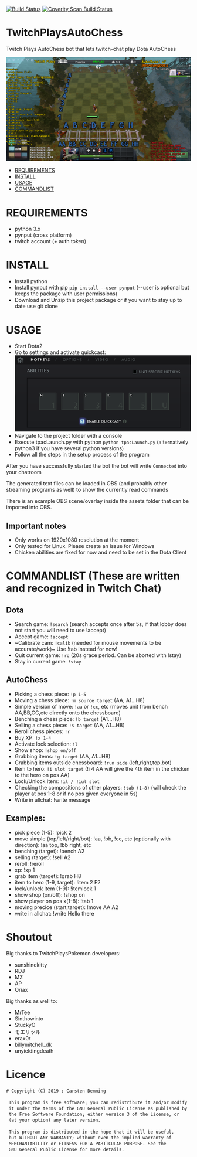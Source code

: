 [![Build Status](https://travis-ci.org/Wandang/TwitchPlaysAutoChess.svg?branch=master)](https://travis-ci.org/Wandang/TwitchPlaysAutoChess) <a href="https://scan.coverity.com/projects/wandang-twitchplaysautochess">
  <img alt="Coverity Scan Build Status"
       src="https://scan.coverity.com/projects/17978/badge.svg"/>
</a>

# TwitchPlaysAutoChess
Twitch Plays AutoChess bot that lets twitch-chat play Dota AutoChess


![GUI](https://github.com/Wandang/TwitchPlaysAutoChess/blob/master/assets/GUI%20sample2.png)

- [REQUIREMENTS](#REQUIREMENTS)
- [INSTALL](#INSTALL)
- [USAGE](#USAGE)
- [COMMANDLIST](#COMMANDLIST)

# REQUIREMENTS

- python 3.x
- pynput (cross platform)
- twitch account (+ auth token)

# INSTALL

- Install python
- Install pynput with pip `pip install --user pynput` (--user is optional but keeps the package with user permissions)
- Download and Unzip this project package or if you want to stay up to date use git clone

# USAGE

- Start Dota2
- Go to settings and activate quickcast: 
![hotkeyssetup](https://github.com/Wandang/TwitchPlaysAutoChess/blob/master/assets/Dota_settings_example.png)
- Navigate to the project folder with a console
- Execute tpacLaunch.py with python `python tpacLaunch.py` (alternatively python3 if you have several python versions)
- Follow all the steps in the setup process of the program

After you have successfully started the bot the bot will write `Connected` into your chatroom

The generated text files can be loaded in OBS (and probably other streaming programs as well) to show the currently read commands

There is an example OBS scene/overlay inside the assets folder that can be imported into OBS.

## Important notes

- Only works on 1920x1080 resolution at the moment
- Only tested for Linux. Please create an issue for Windows
- Chicken abilities are fixed for now and need to be set in the Dota Client

# COMMANDLIST (These are written and recognized in Twitch Chat)

## Dota

* Search game: `!search` (search accepts once after 5s, if that lobby does not start you will need to use !accept)
* Accept game: `!accept`
* ~Calibrate cam: `!calib` (needed for mouse movements to be accurate/work)~ Use !tab <number> instead for now!
* Quit current game: `!rq` (20s grace period. Can be aborted with !stay)
* Stay in current game: `!stay`

## AutoChess
* Picking a chess piece: `!p 1-5`
* Moving a chess piece: `!m source target` (AA, A1...H8)
* Simple version of move: `!aa` or `!cc`, etc (moves unit from bench AA,BB,CC,etc directly onto the chessboard)
* Benching a chess piece: `!b target` (A1...H8)
* Selling a chess piece: `!s target` (AA, A1...H8)
* Reroll chess pieces: `!r`
* Buy XP: `!x 1-4`
* Activate lock selection: `!l`
* Show shop: `!shop on/off`
* Grabbing items: `!g target` (AA, A1...H8)
* Grabbing items outside chessboard: `!run side` (left,right,top,bot)
* Item to hero: `!i slot target` (!i 4 AA will give the 4th item in the chicken to the hero on pos AA)
* Lock/Unlock Item: `!il / !iul slot`
* Checking the compositions of other players: `!tab (1-8)` (will check the player at pos 1-8 or if no pos given everyone in 5s)
* Write in allchat: !write message

## Examples:
* pick piece (1-5):
 !pick 2
* move simple (top/left/right/bot):
 !aa, !bb, !cc, etc
(optionally with direction):
 !aa top, !bb right, etc
* benching (target): 
 !bench A2
* selling (target): 
 !sell A2
* reroll:
 !reroll
* xp: 
 !xp 1
* grab item (target):
 !grab H8
* item to hero (1-9, target):
 !item 2 F2
* lock/unlock item (1-9):
 !itemlock 1
* show shop (on/off):
 !shop on
* show player on pos x(1-8):
 !tab 1
* moving precice (start,target): 
 !move AA A2
* write in allchat:
 !write Hello there

# Shoutout

Big thanks to TwitchPlaysPokemon developers: 
* sunshinekitty
* RDJ
* MZ
* AP
* Oriax

Big thanks as well to:
* MrTee
* Sinthowinto
* StuckyO
* モエリッル
* erax0r
* billymitchell_dk
* unyieldingdeath

# Licence

```
# Copyright (C) 2019 : Carsten Demming

 This program is free software; you can redistribute it and/or modify
 it under the terms of the GNU General Public License as published by
 the Free Software Foundation; either version 3 of the License, or
 (at your option) any later version.

 This program is distributed in the hope that it will be useful,
 but WITHOUT ANY WARRANTY; without even the implied warranty of
 MERCHANTABILITY or FITNESS FOR A PARTICULAR PURPOSE. See the
 GNU General Public License for more details.

```
